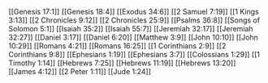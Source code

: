 [[Genesis 17:1]]
[[Genesis 18:4]]
[[Exodus 34:6]]
[[2 Samuel 7:19]]
[[1 Kings 3:13]]
[[2 Chronicles 9:12]]
[[2 Chronicles 25:9]]
[[Psalms 36:8]]
[[Songs of Solomon 5:1]]
[[Isaiah 35:2]]
[[Isaiah 55:7]]
[[Jeremiah 32:17]]
[[Jeremiah 32:27]]
[[Daniel 3:17]]
[[Daniel 6:20]]
[[Matthew 3:9]]
[[John 10:10]]
[[John 10:29]]
[[Romans 4:21]]
[[Romans 16:25]]
[[1 Corinthians 2:9]]
[[2 Corinthians 9:8]]
[[Ephesians 1:19]]
[[Ephesians 3:7]]
[[Colossians 1:29]]
[[1 Timothy 1:14]]
[[Hebrews 7:25]]
[[Hebrews 11:19]]
[[Hebrews 13:20]]
[[James 4:12]]
[[2 Peter 1:11]]
[[Jude 1:24]]
